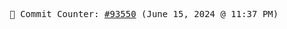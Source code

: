 <p align="center">
    <samp>
        📮 Commit Counter: <a href="https://github.com/Javascript-void0/Javascript-void0/commits/main">#93550</a> (June 15, 2024 @ 11:37 PM)
    </samp>
</p>